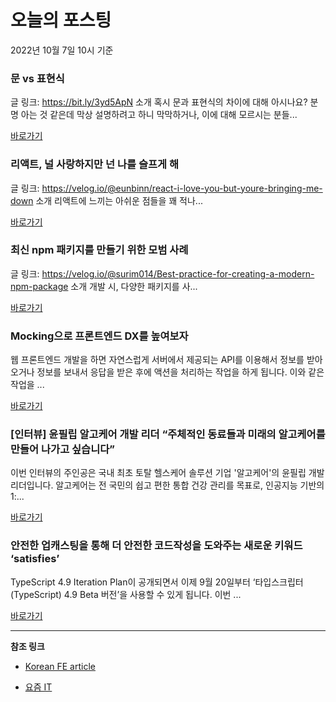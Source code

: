# 오늘의 포스팅 
2022년 10월 7일 10시 기준 

###  문 vs 표현식 

 글 링크: https://bit.ly/3yd5ApN 소개 혹시 문과 표현식의 차이에 대해 아시나요? 분명 아는 것 같은데 막상 설명하려고 하니 막막하거나, 이에 대해 모르시는 분들... 

 [바로가기](https://kofearticle.substack.com/p/korean-fe-article-vs) 

###  리액트, 널 사랑하지만 넌 나를 슬프게 해 

 글 링크: https://velog.io/@eunbinn/react-i-love-you-but-youre-bringing-me-down 소개 리액트에 느끼는 아쉬운 점들을 꽤 적나... 

 [바로가기](https://kofearticle.substack.com/p/korean-fe-article-e70) 

###  최신 npm 패키지를 만들기 위한 모범 사례 

 글 링크: https://velog.io/@surim014/Best-practice-for-creating-a-modern-npm-package 소개 개발 시, 다양한 패키지를 사... 

 [바로가기](https://kofearticle.substack.com/p/korean-fe-article-npm) 

### Mocking으로 프론트엔드 DX를 높여보자 

 웹 프론트엔드 개발을 하면 자연스럽게 서버에서 제공되는 API를 이용해서 정보를 받아오거나 정보를 보내서 응답을 받은 후에 액션을 처리하는 작업을 하게 됩니다. 이와 같은 작업을 ... 

 [바로가기](https://yozm.wishket.com/magazine/detail/1711/) 

### [인터뷰] 윤필립 알고케어 개발 리더 “주체적인 동료들과 미래의 알고케어를 만들어 나가고 싶습니다” 

 이번 인터뷰의 주인공은 국내 최초 토탈 헬스케어 솔루션 기업 '알고케어'의 윤필립 개발 리더입니다. 알고케어는 전 국민의 쉽고 편한 통합 건강 관리를 목표로, 인공지능 기반의 1:... 

 [바로가기](https://yozm.wishket.com/magazine/detail/1723/) 

### 안전한 업캐스팅을 통해 더 안전한 코드작성을 도와주는 새로운 키워드 ‘satisfies’ 

 TypeScript 4.9 Iteration Plan이 공개되면서 이제 9월 20일부터 ‘타입스크립터(TypeScript) 4.9 Beta 버전’을 사용할 수 있게 됩니다. 이번 ... 

 [바로가기](https://yozm.wishket.com/magazine/detail/1717/) 

---

**참조 링크**

- [Korean FE article](https://kofearticle.substack.com) 

- [요즘 IT](https://yozm.wishket.com/magazine) 

